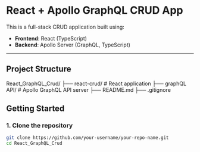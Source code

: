 
# React + Apollo GraphQL CRUD App

This is a full-stack CRUD application built using:

- **Frontend**: React (TypeScript)  
- **Backend**: Apollo Server (GraphQL, TypeScript)

---

## Project Structure

React_GraphQL_Crud/
├── react-crud/ # React application
├── graphQL API/ # Apollo GraphQL API server
├── README.md
├── .gitignore

## Getting Started

### 1. Clone the repository

```bash
git clone https://github.com/your-username/your-repo-name.git
cd React_GraphQL_Crud
